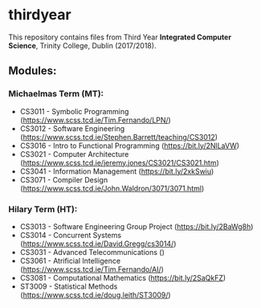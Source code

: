 # thirdyear
This repository contains files from Third Year **Integrated Computer Science**, Trinity College, Dublin (2017/2018).

## Modules:

### Michaelmas Term (MT):
* CS3011 - Symbolic Programming (https://www.scss.tcd.ie/Tim.Fernando/LPN/)
* CS3012 - Software Engineering (https://www.scss.tcd.ie/Stephen.Barrett/teaching/CS3012)
* CS3016 - Intro to Functional Programming (https://bit.ly/2NlLaVW)
* CS3021 - Computer Architecture (https://www.scss.tcd.ie/jeremy.jones/CS3021/CS3021.htm)
* CS3041 - Information Management (https://bit.ly/2xkSwiu)
* CS3071 - Compiler Design (https://www.scss.tcd.ie/John.Waldron/3071/3071.html)

### Hilary Term (HT):
* CS3013 - Software Engineering Group Project (https://bit.ly/2BaWg8h)
* CS3014 - Concurrent Systems (https://www.scss.tcd.ie/David.Gregg/cs3014/)
* CS3031 - Advanced Telecommunications ()
* CS3061 - Atrificial Intelligence (https://www.scss.tcd.ie/Tim.Fernando/AI/)
* CS3081 - Computational Mathematics (https://bit.ly/2SaQkFZ)
* ST3009 - Statistical Methods (https://www.scss.tcd.ie/doug.leith/ST3009/)
